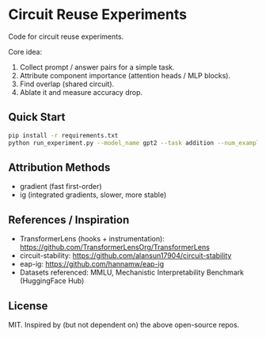 # Circuit Reuse Experiments

Code for circuit reuse experiments.

Core idea:

1. Collect prompt / answer pairs for a simple task.
2. Attribute component importance (attention heads / MLP blocks).
3. Find overlap (shared circuit).
4. Ablate it and measure accuracy drop.

## Quick Start

```bash
pip install -r requirements.txt
python run_experiment.py --model_name gpt2 --task addition --num_examples 50 --method gradient
```

## Attribution Methods

- gradient (fast first-order)
- ig (integrated gradients, slower, more stable)

## References / Inspiration

- TransformerLens (hooks + instrumentation): https://github.com/TransformerLensOrg/TransformerLens
- circuit-stability: https://github.com/alansun17904/circuit-stability
- eap-ig: https://github.com/hannamw/eap-ig
- Datasets referenced: MMLU, Mechanistic Interpretability Benchmark (HuggingFace Hub)

## License

MIT. Inspired by (but not dependent on) the above open-source repos.
